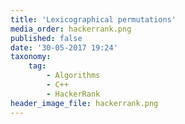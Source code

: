 ```yaml
---
title: 'Lexicographical permutations'
media_order: hackerrank.png
published: false
date: '30-05-2017 19:24'
taxonomy:
    tag:
        - Algorithms
        - C++
        - HackerRank
header_image_file: hackerrank.png
---
```

